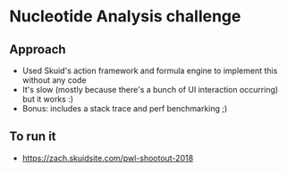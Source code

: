 # Nucleotide Analysis challenge

## Approach
  - Used Skuid's action framework and formula engine to implement this without any code
  - It's slow (mostly because there's a bunch of UI interaction occurring) but it works :)
  - Bonus: includes a stack trace and perf benchmarking ;)

## To run it
  - https://zach.skuidsite.com/pwl-shootout-2018
